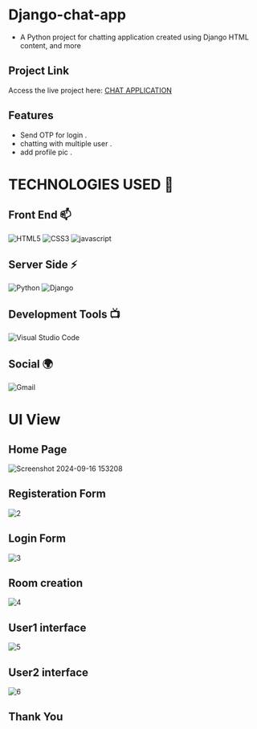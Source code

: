 # Django-chat-app
- A Python project for chatting application created using Django HTML content, and more 


## Project Link
Access the live project here:  [CHAT APPLICATION](https://django-chat-6uajll248-raidens-projects-9865fec7.vercel.app/)   
## Features
- Send  OTP for login .
- chatting with multiple user .
- add profile pic .

  
# TECHNOLOGIES USED 📌

## Front End 📫

![HTML5](https://img.shields.io/badge/html5-%23E34F26.svg?style=for-the-badge&logo=html5&logoColor=white)
![CSS3](https://img.shields.io/badge/css3-%231572B6.svg?style=for-the-badge&logo=css3&logoColor=white)
![javascript](https://img.shields.io/badge/JavaScript-F7DF1E?style=for-the-badge&logo=javascript&logoColor=black)




## Server Side ⚡
![Python](https://img.shields.io/badge/python-3670A0?style=for-the-badge&logo=python&logoColor=ffdd54)
![Django](https://img.shields.io/badge/django-%23092E20.svg?style=for-the-badge&logo=django&logoColor=white)


## Development Tools 📺

![Visual Studio Code](https://img.shields.io/badge/Visual%20Studio%20Code-0078d7.svg?style=for-the-badge&logo=visual-studio-code&logoColor=white)
## Social 🌍

![Gmail](https://img.shields.io/badge/Gmail-D14836?style=for-the-badge&logo=gmail&logoColor=white)



# UI View

## Home Page
![Screenshot 2024-09-16 153208](https://github.com/user-attachments/assets/c872e689-533d-4ec4-9d24-5fc921d8b657)


## Registeration Form
![2](https://github.com/user-attachments/assets/9dde878a-4d3d-4bf9-838b-40bc787882a5)
## Login Form
![3](https://github.com/user-attachments/assets/fe8f3704-9859-4e51-93ba-e36714d7de56)

## Room creation
![4](https://github.com/user-attachments/assets/db0e76f7-9af6-4ed3-9849-222ebd0e516c)

## User1 interface
![5](https://github.com/user-attachments/assets/48be87c8-ef63-461b-8423-e1d65888d8c2)

## User2 interface
![6](https://github.com/user-attachments/assets/b50334e4-3a50-4e50-94b5-f8f4f07185cf)

## Thank You








